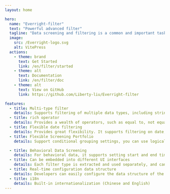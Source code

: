 ```yaml
---
layout: home

hero:
  name: "Everright-filter"
  text: "Powerful advanced filter"
  tagline: "Data screening and filtering is a common and important task. Everright-filter provides an intuitive and friendly user interface and rich filter conditions, making it easy to filter and filter data."
  image:
    src: /Everright-logo.svg
    alt: VitePress
  actions:
    - theme: brand
      text: Get Started
      link: /en/filter/started
    - theme: alt
      text: Documentation
      link: /en/filter/doc
    - theme: alt
      text: View on GitHub
      link: https://github.com/Liberty-liu/Everright-filter

features:
  - title: Multi-type filter
    details: Supports filtering of multiple data types, including string, number, dropdown, cascade, region, date and time. Whether you need to filter different types of data, it can meet your needs.
  - title: rich operator
    details: Provides a wealth of operators, such as equal to, not equal to, greater than, less than, interval, etc., allowing you to flexibly define filtering rules based on specific conditions.
  - title: Flexible date filtering
    details: Provides great flexibility. It supports filtering on date, year, month and day. It also supports the selection of relative time and absolute time, such as today, this week, this month, this year, past N days/hours, future N days/hours, etc. This makes date filtering more flexible and can meet the needs of various time dimensions.
  - title: Flexible Screening Portfolio
    details: Support conditional grouping settings, you can use logical operators (AND/OR) to combine multiple conditions to implement complex data filtering logic. Data that meets multiple conditions can be filtered out more precisely to meet the needs of advanced data analysis and mining.

  - title: Behavioral Data Screening
    details: For behavioral data, it supports setting start and end time, limit times and limit attributes. You can precisely filter out actions that occurred within a specific time period, and further filter based on frequency and attribute conditions.
  - title: Can be embedded into different UI interfaces
    details: Each filter type is extracted and used separately, and can be easily embedded into different UI interfaces. Whether it is a search box, a filter panel or a table header, everright-filter can provide consistent functions and data structures, eliminating the need to develop separate filter functions for different interfaces, saving development resources and time.
  - title: Real-time configuration data structure
    details: Developers can easily configure the data structure of the required functions according to the document UI interface, saving the tedious manual coding and debugging process.
  - title: i18n
    details: Built-in internationalization (Chinese and English)
---
```


<script setup>
import { useData, useRoute, useRouter } from 'vitepress'
import {
  VPTeamPage,
  VPTeamPageTitle,
  VPTeamMembers,
  VPTeamPageSection
} from 'vitepress/theme'
// import db from '/theme/VPTeamMembers.vue'
const {
  lang
} = useData()
</script>
